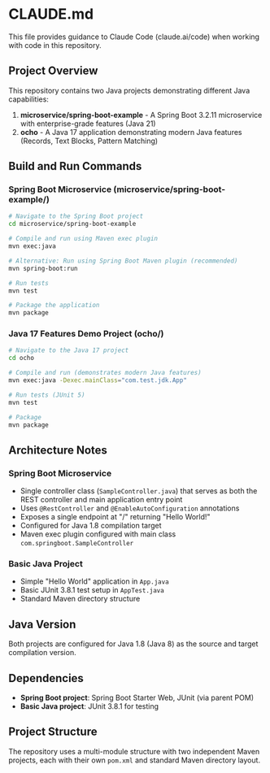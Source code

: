 # CLAUDE.md

This file provides guidance to Claude Code (claude.ai/code) when working with code in this repository.

## Project Overview

This repository contains two Java projects demonstrating different Java capabilities:

1. **microservice/spring-boot-example** - A Spring Boot 3.2.11 microservice with enterprise-grade features (Java 21)
2. **ocho** - A Java 17 application demonstrating modern Java features (Records, Text Blocks, Pattern Matching)

## Build and Run Commands

### Spring Boot Microservice (microservice/spring-boot-example/)
```bash
# Navigate to the Spring Boot project
cd microservice/spring-boot-example

# Compile and run using Maven exec plugin
mvn exec:java

# Alternative: Run using Spring Boot Maven plugin (recommended)
mvn spring-boot:run

# Run tests
mvn test

# Package the application
mvn package
```

### Java 17 Features Demo Project (ocho/)
```bash
# Navigate to the Java 17 project
cd ocho

# Compile and run (demonstrates modern Java features)
mvn exec:java -Dexec.mainClass="com.test.jdk.App"

# Run tests (JUnit 5)
mvn test

# Package
mvn package
```

## Architecture Notes

### Spring Boot Microservice
- Single controller class (`SampleController.java`) that serves as both the REST controller and main application entry point
- Uses `@RestController` and `@EnableAutoConfiguration` annotations
- Exposes a single endpoint at "/" returning "Hello World!"
- Configured for Java 1.8 compilation target
- Maven exec plugin configured with main class `com.springboot.SampleController`

### Basic Java Project
- Simple "Hello World" application in `App.java`
- Basic JUnit 3.8.1 test setup in `AppTest.java`
- Standard Maven directory structure

## Java Version
Both projects are configured for Java 1.8 (Java 8) as the source and target compilation version.

## Dependencies
- **Spring Boot project**: Spring Boot Starter Web, JUnit (via parent POM)
- **Basic Java project**: JUnit 3.8.1 for testing

## Project Structure
The repository uses a multi-module structure with two independent Maven projects, each with their own `pom.xml` and standard Maven directory layout.